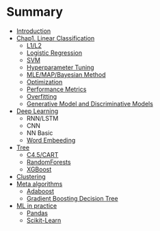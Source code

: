# Summary

* [Introduction](README.md)
* [Chap1. Linear Classification](chapter1.md)
  * [L1/L2  ](chapter1/l1l2-norm.md)
  * [Logistic Regression](chapter1/logistic-regression.md)
  * [SVM](chapter1/svm.md)
  * [Hyperparameter Tuning](chapter1/hyperparameter-tuning.md)
  * [MLE/MAP/Bayesian Method](chapter1/mlemapbayesian-method.md)
  * [Optimization](chapter1/optimization.md)
  * [Performance Metrics](chapter1/performance-metrics.md)
  * [Overfitting](chapter1/overfitting.md)
  * [Generative Model and Discriminative Models](chapter1/generative-model-and-discriminative-models.md)
* [Deep Learning](deep-learning.md)
  * RNN/LSTM
  * CNN
  * NN Basic
  * [Word Embeeding](deep-learning/word-embeeding.md)
* [Tree](tree.md)
  * [C4.5/CART](tree/c45cart.md)
  * [RandomForests](tree/randomforests.md)
  * [XGBoost](tree/xgboost.md)
* [Clustering](clustering.md)
* [Meta algorithms](ensemble.md)
  * [Adaboost](ensemble/adaboost.md)
  * [Gradient Boosting Decision Tree](ensemble/gradient-boosting-decision-tree.md)
* [ML in practice](ml-in-practice.md)
  * [Pandas](ml-in-practice/pandas.md)
  * [Scikit-Learn](ml-in-practice/scikit-learn.md)


